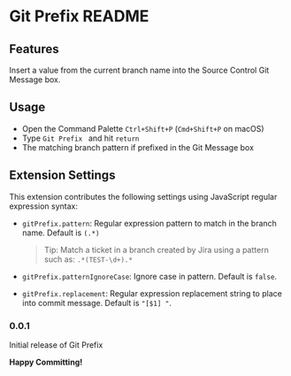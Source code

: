 # Git Prefix README

## Features

Insert a value from the current branch name into the Source Control Git Message box.

## Usage

- Open the Command Palette `Ctrl+Shift+P` (`Cmd+Shift+P` on macOS)
- Type `Git Prefix ` and hit `return`
- The matching branch pattern if prefixed in the Git Message box

## Extension Settings

This extension contributes the following settings using JavaScript regular expression syntax:

* `gitPrefix.pattern`: Regular expression pattern to match in the branch name. Default is `(.*)`
  > Tip: Match a ticket in a branch created by Jira using a pattern such as: `.*(TEST-\d+).*`


* `gitPrefix.patternIgnoreCase`: Ignore case in pattern.  Default is `false`.
* `gitPrefix.replacement`: Regular expression replacement string to place into commit message. Default is `"[$1] "`.

### 0.0.1

Initial release of Git Prefix

**Happy Committing!**
